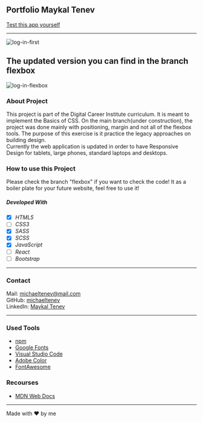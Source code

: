 ## Portfolio Maykal Tenev

[Test this app yourself](maykaltenev.github.io/log-in-page/)

---

![log-in-first](./images/log-in-first.png)

## The updated version you can find in the branch flexbox

![log-in-flexbox](./images/flexbox-1.png)

### About Project

This project is part of the Digital Career Institute curriculum. It is meant to implement the Basics of CSS. On the main branch(under construction), the project was done mainly with positioning, margin and not all of the flexbox tools.
The purpose of this exercise is it practice the legacy approaches on building design.  
Currently the web application is updated in order to have Responsive Design for tablets, large phones, standard laptops and desktops.

### How to use this Project

Please check the branch "flexbox" if you want to check the code! It as a boiler plate for your future website, feel free to use it! </br>

##### Developed With

- [x] _HTML5_
- [ ] _CSS3_
- [x] _SASS_
- [x] _SCSS_
- [x] _JavaScript_
- [ ] _React_
- [ ] _Bootstrap_

---

### Contact

Mail: <michaeltenev@mail.com><br>
GitHub: [michaeltenev](https://github.com/maykaltenev)<br>
LinkedIn: [Maykal Tenev](https://www.linkedin.com/in/maykal-tenev-a8729586/)

---

### Used Tools

- [npm](https://www.npmjs.com/)
- [Google Fonts](https://fonts.google.com/)
- [Visual Studio Code](https://code.visualstudio.com/)
- [Adobe Color](https://color.adobe.com/create/color-wheel)
- [FontAwesome](https://fontawesome.com/)

### Recourses

- [MDN Web Docs](https://developer.mozilla.org/de/)

---

Made with ❤️ by me
